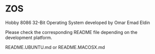 # ZOS
Hobby 8086 32-Bit Operating System developed by Omar Emad Eldin

Please check the corresponding README file depending on the development platform.

README.UBUNTU.md or README.MACOSX.md
